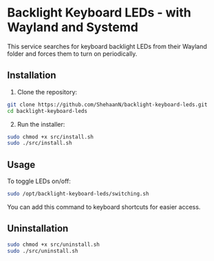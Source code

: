 # Backlight Keyboard LEDs - with Wayland and Systemd

This service searches for keyboard backlight LEDs from their Wayland folder and forces them to turn on periodically.

## Installation

1. Clone the repository:

```bash
git clone https://github.com/ShehaanN/backlight-keyboard-leds.git
cd backlight-keyboard-leds
```

2. Run the installer:

```bash
sudo chmod +x src/install.sh
sudo ./src/install.sh
```

## Usage

To toggle LEDs on/off:

```bash
sudo /opt/backlight-keyboard-leds/switching.sh
```

You can add this command to keyboard shortcuts for easier access.

## Uninstallation

```bash
sudo chmod +x src/uninstall.sh
sudo ./src/uninstall.sh
```

